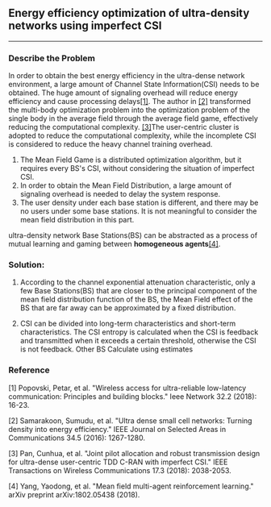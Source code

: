 ## Energy efficiency optimization of ultra-density networks using imperfect CSI

---

### Describe the Problem

In order to obtain the best energy efficiency in the ultra-dense network environment, a large amount of Channel State Information(CSI) needs to be obtained. The huge amount of signaling overhead will reduce energy efficiency and cause processing delays[[1]](https://ieeexplore.ieee.org/abstract/document/8329619). The author in [[2]](https://ieeexplore.ieee.org/document/7439746) transformed the multi-body optimization problem into the optimization problem of the single body in the average field through the average field game, effectively reducing the computational complexity. [[3]](https://ieeexplore.ieee.org/abstract/document/8247283)The user-centric cluster is adopted to reduce the computational complexity, while the incomplete CSI is considered to reduce the heavy channel training overhead.

1. The Mean Field Game is a distributed optimization algorithm, but it requires every BS's CSI, without considering the situation of imperfect CSI.
2. In order to obtain the Mean Field Distribution, a large amount of signaling overhead is needed to delay the system response.
3. The user density under each base station is different, and there may be no users under some base stations. It is not meaningful to consider the mean field distribution in this part.

ultra-density network Base Stations(BS) can be abstracted as a process of mutual learning and gaming between **homogeneous agents**[[4]](https://arxiv.org/pdf/1802.05438.pdf).

### Solution:

1. According to the channel exponential attenuation characteristic, only a few Base Stations(BS) that are closer to the principal component of the mean field distribution function of the BS, the Mean Field effect of the BS that are far away can be approximated by a fixed distribution.

2. CSI can be divided into long-term characteristics and short-term characteristics. The CSI entropy is calculated when the CSI is feedback and transmitted when it exceeds a certain threshold, otherwise the CSI is not feedback. Other BS Calculate using estimates



### Reference
[1]  Popovski, Petar, et al. "Wireless access for ultra-reliable low-latency communication: Principles and building blocks." Ieee Network 32.2 (2018): 16-23.

[2] Samarakoon, Sumudu, et al. "Ultra dense small cell networks: Turning density into energy efficiency." IEEE Journal on Selected Areas in Communications 34.5 (2016): 1267-1280.

[3] Pan, Cunhua, et al. "Joint pilot allocation and robust transmission design for ultra-dense user-centric TDD C-RAN with imperfect CSI." IEEE Transactions on Wireless Communications 17.3 (2018): 2038-2053.

[4] Yang, Yaodong, et al. "Mean field multi-agent reinforcement learning." arXiv preprint arXiv:1802.05438 (2018).
